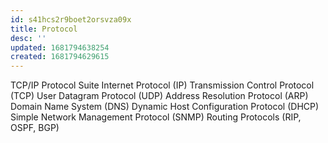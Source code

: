 ```yaml
---
id: s41hcs2r9boet2orsvza09x
title: Protocol
desc: ''
updated: 1681794638254
created: 1681794629615
---
```

TCP/IP Protocol Suite
Internet Protocol (IP)
Transmission Control Protocol (TCP)
User Datagram Protocol (UDP)
Address Resolution Protocol (ARP)
Domain Name System (DNS)
Dynamic Host Configuration Protocol (DHCP)
Simple Network Management Protocol (SNMP)
Routing Protocols (RIP, OSPF, BGP)
